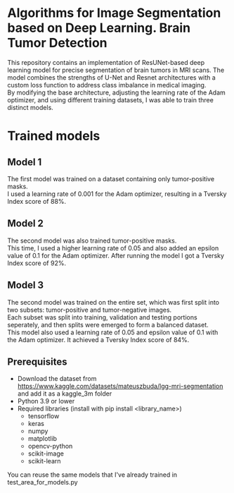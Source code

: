 # Algorithms for Image Segmentation based on Deep Learning. Brain Tumor Detection

This repository contains an implementation of ResUNet-based deep learning model for precise segmentation of brain tumors in MRI scans. The model combines the strengths of U-Net and Resnet architectures with a custom loss function to address class imbalance in medical imaging. \
By modifying the base architecture, adjusting the learning rate of the Adam optimizer, and using different training datasets, I was able to train three distinct models.

# Trained models
## Model 1
The first model was trained on a dataset containing only tumor-positive masks. \
I used a learning rate of 0.001 for the Adam optimizer, resulting in a Tversky Index score of 88%.

## Model 2
The second model was also trained tumor-positive masks. \
This time, I used a higher learning rate of 0.05 and also added an epsilon value of 0.1 for the Adam optimizer.
After running the model I got a Tversky Index score of 92%.

## Model 3
The second model was trained on the entire set, which was first split into two subsets: tumor-positive and tumor-negative images. \
Each subset was split into training, validation and testing portions seperately, and then splits were emerged to form a balanced dataset. \
This model also used a learning rate of 0.05 and epsilon value of 0.1 with the Adam optimizer. It achieved a Tversky Index score of 84%.

## Prerequisites
* Download the dataset from https://www.kaggle.com/datasets/mateuszbuda/lgg-mri-segmentation and add it as a kaggle_3m folder
* Python 3.9 or lower
* Required libraries (install with pip install <library_name>)
  * tensorflow
  * keras
  * numpy
  * matplotlib
  * opencv-python
  * scikit-image
  * scikit-learn

You can reuse the same models that I've already trained in test_area_for_models.py


